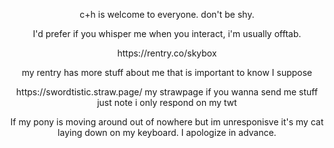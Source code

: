 <p align="center">c+h is welcome to everyone. don't be shy.</p>

<p align="center">I'd prefer if you whisper me when you interact, i'm usually offtab.</p>

<p align="center">https://rentry.co/skybox</p>

<p align="center">my rentry has more stuff about me that is important to know I suppose</p>

<p align="center"> https://swordtistic.straw.page/ my strawpage if you wanna send me stuff just note i only respond on my twt</p>

<p align="center">If my pony is moving around out of nowhere but im unresponisve it's my cat laying down on my keyboard. I apologize in advance.</p>

